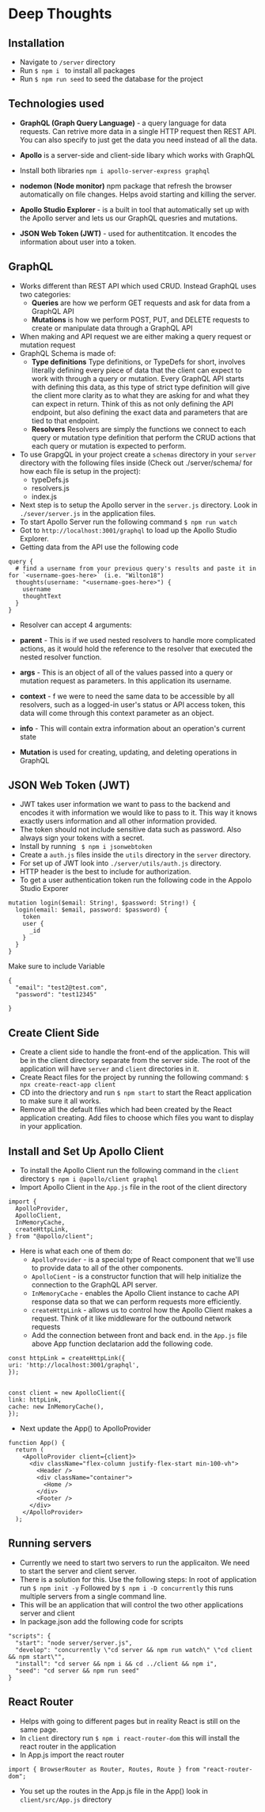 # Deep Thoughts

## Installation

- Navigate to `/server` directory
- Run `$ npm i ` to install all packages
- Run `$ npm run seed` to seed the database for the project

## Technologies used

- **GraphQL (Graph Query Language)** - a query language for data requests. Can retrive more data in a single HTTP request then REST API. You can also specify to just get the data you need instead of all the data.

- **Apollo** is a server-side and client-side libary which works with GraphQL
- Install both libraries `npm i apollo-server-express graphql`
- **nodemon (Node monitor)** npm package that refresh the browser automatically on file changes. Helps avoid starting and killing the server.
- **Apollo Studio Explorer** - is a built in tool that automatically set up with the Apollo server and lets us our GraphQL quesries and mutations.
- **JSON Web Token (JWT)** - used for authentitcation. It encodes the information about user into a token.

## GraphQL

- Works different than REST API which used CRUD. Instead GraphQL uses two categories:
  - **Queries** are how we perform GET requests and ask for data from a GraphQL API
  - **Mutations** is how we perform POST, PUT, and DELETE requests to create or manipulate data through a GraphQL API
- When making and API request we are either making a query request or mutation request
- GraphQL Schema is made of:
  - **Type definitions** Type definitions, or TypeDefs for short, involves literally defining every piece of data that the client can expect to work with through a query or mutation. Every GraphQL API starts with defining this data, as this type of strict type definition will give the client more clarity as to what they are asking for and what they can expect in return. Think of this as not only defining the API endpoint, but also defining the exact data and parameters that are tied to that endpoint.
  - **Resolvers** Resolvers are simply the functions we connect to each query or mutation type definition that perform the CRUD actions that each query or mutation is expected to perform.
- To use GrapgQL in your project create a `schemas` directory in your `server` directory with the following files inside (Check out ./server/schema/ for how each file is setup in the project):
  - typeDefs.js
  - resolvers.js
  - index.js
- Next step is to setup the Apollo server in the `server.js` directory. Look in `./sever/server.js` in the application files.
- To start Apollo Server run the following command `$ npm run watch`
- Got to `http://localhost:3001/graphql` to load up the Apollo Studio Explorer.
- Getting data from the API use the following code

```
query {
  # find a username from your previous query's results and paste it in for `<username-goes-here>` (i.e. "Wilton18")
  thoughts(username: "<username-goes-here>") {
    username
    thoughtText
  }
}
```

- Resolver can accept 4 arguments:
- **parent** - This is if we used nested resolvers to handle more complicated actions, as it would hold the reference to the resolver that executed the nested resolver function.
- **args** - This is an object of all of the values passed into a query or mutation request as parameters. In this application its username.
- **context** - f we were to need the same data to be accessible by all resolvers, such as a logged-in user's status or API access token, this data will come through this context parameter as an object.
- **info** - This will contain extra information about an operation's current state

- **Mutation** is used for creating, updating, and deleting operations in GraphQL

## JSON Web Token (JWT)

- JWT takes user information we want to pass to the backend and encodes it with information we would like to pass to it. This way it knows exactly users information and all other information provided.
- The token should not include sensitive data such as password. Also always sign your tokens with a secret.
- Install by running ` $ npm i jsonwebtoken`
- Create a `auth.js` files inside the `utils` directory in the `server` directory.
- For set up of JWT look into `./server/utils/auth.js` directory.
- HTTP header is the best to include for authorization.
- To get a user authentication token run the following code in the Appolo Studio Exporer

```
mutation login($email: String!, $password: String!) {
  login(email: $email, password: $password) {
    token
    user {
      _id
    }
  }
}

```

Make sure to include Variable

```
{
  "email": "test2@test.com",
  "password": "test12345"

}
```

## Create Client Side

- Create a client side to handle the front-end of the application. This will be in the client directory separate from the server side. The root of the application will have `server` and `client` directories in it.
- Create React files for the project by running the following command:
  `$ npx create-react-app client`
- CD into the driectory and run `$ npm start` to start the React application to make sure it all works.
- Remove all the default files which had been created by the React application creating. Add files to choose which files you want to display in your application.

## Install and Set Up Apollo Client

- To install the Apollo Client run the following command in the `client` directory
  `$ npm i @apollo/client graphql`
- Import Apollo Client in the `App.js` file in the root of the client directory

```
import {
  ApolloProvider,
  ApolloClient,
  InMemoryCache,
  createHttpLink,
} from "@apollo/client";
```

- Here is what each one of them do:
  - `ApolloProvider` - is a special type of React component that we'll use to provide data to all of the other components.
  - `ApolloCient` - is a constructor function that will help initialize the connection to the GraphQL API server.
  - `InMemoryCache` - enables the Apollo Client instance to cache API response data so that we can perform requests more efficiently.
  - `createHttpLink` - allows us to control how the Apollo Client makes a request. Think of it like middleware for the outbound network requests
  - Add the connection between front and back end. in the `App.js` file above App function declatarion add the following code.

```
const httpLink = createHttpLink({
uri: 'http://localhost:3001/graphql',
});


const client = new ApolloClient({
link: httpLink,
cache: new InMemoryCache(),
});

```

- Next update the App() to ApolloProvider

```
function App() {
  return (
    <ApolloProvider client={client}>
      <div className="flex-column justify-flex-start min-100-vh">
        <Header />
        <div className="container">
          <Home />
        </div>
        <Footer />
      </div>
    </ApolloProvider>
  );
```

## Running servers

- Currently we need to start two servers to run the applicaiton. We need to start the server and client server.
- There is a solution for this. Use the following steps:
  In root of application run `$ npm init -y`
  Followed by `$ npm i -D concurrently` this runs multiple servers from a single command line.
- This will be an application that will control the two other applications server and client
- In package.json add the following code for scripts

```
"scripts": {
  "start": "node server/server.js",
  "develop": "concurrently \"cd server && npm run watch\" \"cd client && npm start\"",
  "install": "cd server && npm i && cd ../client && npm i",
  "seed": "cd server && npm run seed"
}
```

## React Router
- Helps with going to different pages but in reality React is still on the same page. 
- In ```client``` directory run ```$ npm i react-router-dom``` this will install the react router in the application
- In App.js import the react router
```
import { BrowserRouter as Router, Routes, Route } from "react-router-dom";
```
- You set up the routes in the App.js file in the App() look in ```client/src/App.js``` directory
